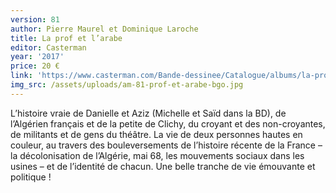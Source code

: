```yaml
---
version: 81
author: Pierre Maurel et Dominique Laroche
title: La prof et l’arabe
editor: Casterman
year: '2017'
price: 20 €
link: 'https://www.casterman.com/Bande-dessinee/Catalogue/albums/la-prof-et-larabe'
img_src: /assets/uploads/am-81-prof-et-arabe-bgo.jpg
---
```

L’histoire vraie de Danielle et Aziz (Michelle et Saïd dans la BD), de l’Algérien français et de la petite de Clichy, du croyant et des non-croyantes, de militants et de gens du théâtre. La vie de deux personnes hautes en couleur, au travers des bouleversements de l’histoire récente de la France – la décolonisation de l’Algérie, mai 68, les mouvements sociaux dans les usines – et de l’identité de chacun. Une belle tranche de vie émouvante et politique !
